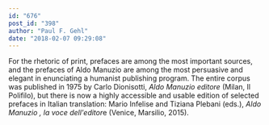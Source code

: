 ```yaml
---
id: "676"
post_id: "398"
author: "Paul F. Gehl"
date: "2018-02-07 09:29:08"
---
```

For the rhetoric of print, prefaces are among the most important sources, and the prefaces of Aldo Manuzio are among the most persuasive and elegant in enunciating a humanist publishing program. The entire corpus was published in 1975 by Carlo Dionisotti, <em>Aldo Manuzio editore</em> (Milan, Il Polifilo), but there is now a highly accessible and usable edition of selected prefaces in Italian translation: Mario Infelise and Tiziana Plebani (eds.), <em>Aldo Manuzio , la voce dell'editor</em>e (Venice, Marsilio, 2015).
